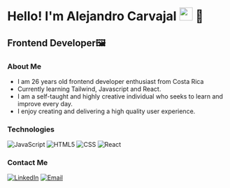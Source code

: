 <h1>Hello! I'm Alejandro Carvajal <img src="[https://raw.githubusercontent.com/iampavangandhi/iampavangandhi/master/gifs/Hi.gif](https://i.gifer.com/4XCW.gif)" width="30px"> 🚀</h1>
<h2>Frontend Developer🖼️</h2>

### About Me
- I am 26 years old frontend developer enthusiast from Costa Rica
- Currently learning Tailwind, Javascript and React.
- I am a self-taught and highly creative individual who seeks to learn and improve every day.
- I enjoy creating and delivering a high quality user experience.

### Technologies
  ![JavaScript](https://img.shields.io/badge/-JavaScript-333333?style=flat&logo=javascript)
  ![HTML5](https://img.shields.io/badge/-HTML5-333333?style=flat&logo=HTML5)
  ![CSS](https://img.shields.io/badge/-CSS-333333?style=flat&logo=CSS3&logoColor=1572B6)
  ![React](https://img.shields.io/badge/-React-333333?style=flat&logo=react)


### Contact Me
<a href="https://www.linkedin.com/in/alejandrofjl/"><img alt="LinkedIn" src="[https://img.shields.io/badge/LinkedIn-Mauro%20Vera-blue?style=flat-square&logo=linkedin](https://static.vecteezy.com/system/resources/previews/018/930/587/non_2x/linkedin-logo-linkedin-icon-transparent-free-png.png)"></a>
<a href="ale.carva16@gmail.com"><img alt="Email" src=""></a>  
